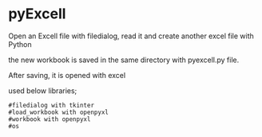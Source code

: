 # pyExcell

Open an Excell file with filedialog, read it and create another excel file with Python

the new workbook is saved in the same directory with pyexcell.py file.

After saving, it is opened with excel

used below libraries;

    #filedialog with tkinter
    #load_workbook with openpyxl
    #workbook with openpyxl
    #os

